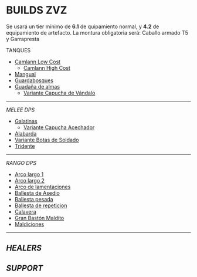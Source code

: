 # BUILDS ZVZ
Se usará un tier mínimo de **6.1** de quipamiento normal, y **4.2** de equipamiento de artefacto.
La montura obligatoria será: Caballo armado T5 y Garrapresta 

TANQUES
  * [Camlann Low Cost](https://albiononline.com/es/characterbuilder/solo-builds/view/38643)
    * [Camlann High Cost](https://albiononline.com/es/characterbuilder/solo-builds/view/38536) 
  * [Mangual](https://albiononline.com/es/characterbuilder/solo-builds/view/23887)
  * [Guardabosques](https://albiononline.com/es/characterbuilder/solo-builds/view/23900)
  * [Guadaña de almas](https://albiononline.com/es/characterbuilder/solo-builds/view/23886)
    * [Variante Capucha de Vándalo](https://albiononline.com/es/characterbuilder/solo-builds/view/38537)
---
*MELEE DPS*
 * [Galatinas](https://albiononline.com/es/characterbuilder/solo-builds/view/38538)
    * [Variante Capucha Acechador](https://albiononline.com/es/characterbuilder/solo-builds/view/38539)
 * [Alabarda](https://albiononline.com/es/characterbuilder/solo-builds/view/23890)
  * [Variante Botas de Soldado](https://albiononline.com/es/characterbuilder/solo-builds/view/38540)
 * [Tridente](https://albiononline.com/es/characterbuilder/solo-builds/view/23891)
---
*RANGO DPS*
* [Arco largo 1](https://albiononline.com/es/characterbuilder/solo-builds/view/23765)
* [Arco largo 2](https://albiononline.com/es/characterbuilder/solo-builds/view/22345)
* [Arco de lamentaciones](https://albiononline.com/es/characterbuilder/solo-builds/view/38541)
* [Ballesta de Asedio](https://albiononline.com/es/characterbuilder/solo-builds/view/23895)
* [Ballesta pesada](https://albiononline.com/es/characterbuilder/solo-builds/view/38542)
* [Ballesta de repeticion](https://albiononline.com/es/characterbuilder/solo-builds/view/38543)
* [Calavera](https://albiononline.com/es/characterbuilder/solo-builds/view/23766)
* [Gran Bastón Maldito](https://albiononline.com/es/characterbuilder/solo-builds/view/22143/updated)
* [Maldiciones](https://albiononline.com/es/characterbuilder/solo-builds/view/38544)
---
*HEALERS*
---

*SUPPORT*
---
